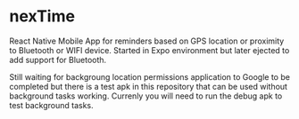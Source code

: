 # nexTime
React Native Mobile App for reminders based on GPS location or proximity to Bluetooth or WIFI device. Started in Expo environment but later ejected to add support for Bluetooth.

Still waiting for backgroung location permissions application to Google to be completed but there is a test apk in this repository that can be used without background tasks working.  Currenly you will need to run the debug apk to test background tasks.
